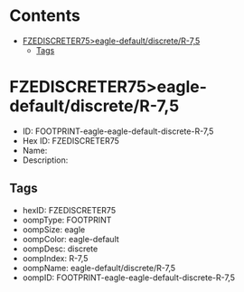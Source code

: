 



Contents
========

* [FZEDISCRETER75>eagle-default/discrete/R-7,5](#fzediscreter75eagle-defaultdiscreter-75)
	* [Tags](#tags)

# FZEDISCRETER75>eagle-default/discrete/R-7,5

- ID: FOOTPRINT-eagle-eagle-default-discrete-R-7,5
- Hex ID: FZEDISCRETER75
- Name: 
- Description: 

## Tags

- hexID: FZEDISCRETER75
- oompType: FOOTPRINT
- oompSize: eagle
- oompColor: eagle-default
- oompDesc: discrete
- oompIndex: R-7,5
- oompName: eagle-default/discrete/R-7,5
- oompID: FOOTPRINT-eagle-eagle-default-discrete-R-7,5
